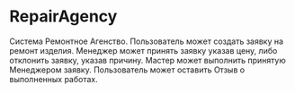 # RepairAgency
Система Ремонтное Агенство. 
Пользователь может создать заявку на ремонт изделия. Менеджер может принять заявку указав цену, либо отклонить заявку, указав причину. Мастер может выполнить принятую Менеджером заявку. Пользователь может оставить Отзыв о выполненных работах.

